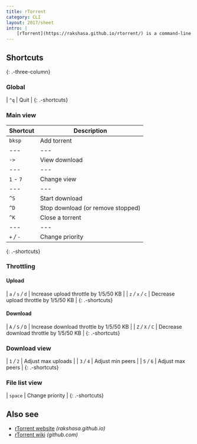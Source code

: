 ```yaml
---
title: rTorrent
category: CLI
layout: 2017/sheet
intro: |
    [rTorrent](https://rakshasa.github.io/rtorrent/) is a command-line torrent application. Here are some shortcut keys.
---
```


## Shortcuts

{: .-three-column}

### Global

| `^q` | Quit |
{: .-shortcuts}

### Main view

| Shortcut    | Description                       |
| ----------- | --------------------------------- |
| `bksp`      | Add torrent                       |
| ---         | ---                               |
| `->`        | View download                     |
| ---         | ---                               |
| `1` _-_ `7` | Change view                       |
| ---         | ---                               |
| `^S`        | Start download                    |
| `^D`        | Stop download (or remove stopped) |
| `^K`        | Close a torrent                   |
| ---         | ---                               |
| `+` _/_ `-` | Change priority                   |

{: .-shortcuts}

### Throttling

#### Upload

| `a` _/_ `s` _/_ `d` | Increase upload throttle by 1/5/50 KB |
| `z` _/_ `x` _/_ `c` | Decrease upload throttle by 1/5/50 KB |
{: .-shortcuts}

#### Download

| `A` _/_ `S` _/_ `D` | Increase download throttle by 1/5/50 KB |
| `Z` _/_ `X` _/_ `C` | Decrease download throttle by 1/5/50 KB |
{: .-shortcuts}

### Download view

| `1` _/_ `2` | Adjust max uploads |
| `3` _/_ `4` | Adjust min peers |
| `5` _/_ `6` | Adjust max peers |
{: .-shortcuts}

### File list view

| `space` | Change priority |
{: .-shortcuts}

## Also see

-   [rTorrent website](https://rakshasa.github.io/rtorrent/) _(rakshasa.github.io)_
-   [rTorrent wiki](https://github.com/rakshasa/rtorrent/wiki) _(github.com)_

